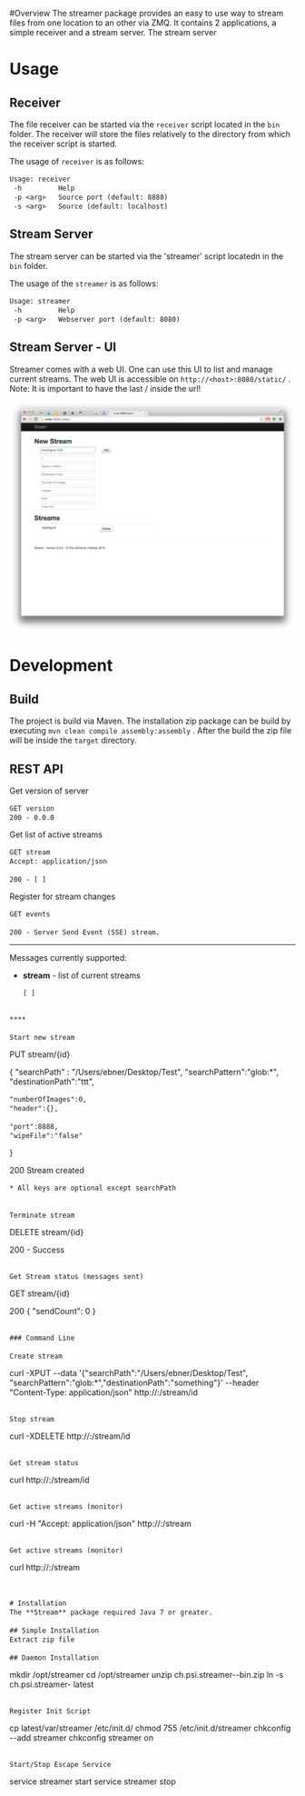 #Overview
The streamer package provides an easy to use way to stream files from one location to an other via ZMQ.
It contains 2 applications, a simple receiver and a stream server. The stream server



# Usage

## Receiver
The file receiver can be started via the `receiver` script located in the `bin` folder. The receiver will store the files relatively to 
the directory from which the receiver script is started.

The usage of `receiver` is as follows:

```
Usage: receiver
 -h         Help
 -p <arg>   Source port (default: 8888)
 -s <arg>   Source (default: localhost)
```

## Stream Server
The stream server can be started via the 'streamer' script locatedn in the `bin` folder.

The usage of the `streamer` is as follows:

```
Usage: streamer
 -h         Help
 -p <arg>   Webserver port (default: 8080)
```

## Stream Server - UI
Streamer comes with a web UI. One can use this UI to list and manage current streams.
The web UI is accessible on `http://<host>:8080/static/` . Note: It is important to have the last / inside the url!

![Screenshot](ch.psi.sync/screenshot.png?raw) 


# Development

## Build
The project is build via Maven. The installation zip package can be build by executing `mvn clean compile assembly:assembly` . 
After the build the zip file will be inside the `target` directory.

## REST API

Get version of server

```
GET version
200 - 0.0.0
```

Get list of active streams

```
GET stream
Accept: application/json

200 - [ ]
```

Register for stream changes 

```
GET events
 
200 - Server Send Event (SSE) stream.
```

****

Messages currently supported:

* **stream** - list of current streams

    ```
    [ ]
```

****

Start new stream

```
PUT stream/{id}

{
    "searchPath" : "/Users/ebner/Desktop/Test",
    "searchPattern":"glob:*",
    "destinationPath":"ttt",

    "numberOfImages":0,
    "header":{},

    "port":8888,
    "wipeFile":"false"
    
}

200 Stream created
```
* All keys are optional except searchPath


Terminate stream

```
DELETE stream/{id}

200 - Success
```

Get Stream status (messages sent)

```
GET stream/{id}

200 
{
    "sendCount": 0
}
```

### Command Line

Create stream

```
curl -XPUT --data '{"searchPath":"/Users/ebner/Desktop/Test", "searchPattern":"glob:*","destinationPath":"something"}' --header "Content-Type: application/json" http://<hostname>:<port>/stream/id
```

Stop stream

```
curl -XDELETE http://<hostname>:<port>/stream/id
```

Get stream status

```
curl http://<hostname>:<port>/stream/id
```

Get active streams (monitor)

```
curl -H "Accept: application/json" http://<hostname>:<port>/stream
```

Get active streams (monitor)

```
curl http://<hostname>:<port>/stream
```


# Installation
The **Stream** package required Java 7 or greater.

## Simple Installation
Extract zip file

## Daemon Installation

```
mkdir /opt/streamer
cd /opt/streamer
unzip ch.psi.streamer-<version>-bin.zip
ln -s ch.psi.streamer-<version> latest
```

Register Init Script

```
cp latest/var/streamer /etc/init.d/
chmod 755 /etc/init.d/streamer
chkconfig --add streamer
chkconfig streamer on
```

Start/Stop Escape Service

```
service streamer start
service streamer stop
```